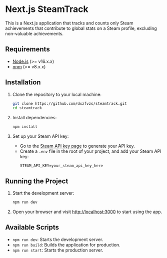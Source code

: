 # Next.js SteamTrack

This is a Next.js application that tracks and counts only Steam achievements that contribute to global stats on a Steam
profile, excluding non-valuable achievements.

## Requirements

- [Node.js](https://nodejs.org/) (>= v16.x.x)
- [npm](https://www.npmjs.com/) (>= v8.x.x)

## Installation

1. Clone the repository to your local machine:
   ```bash
   git clone https://github.com/dxzfvzs/steamtrack.git
   cd steamtrack
   ```

2. Install dependencies:
   ```bash
   npm install
   ```

3. Set up your Steam API key:
    - Go to the [Steam API key page](https://steamcommunity.com/dev/apikey) to generate your API key.
    - Create a `.env` file in the root of your project, and add your Steam API key:
      ```env
      STEAM_API_KEY=your_steam_api_key_here
      ```

## Running the Project

1. Start the development server:
   ```bash
   npm run dev
   ```

2. Open your browser and visit [http://localhost:3000](http://localhost:3000) to start using the app.

## Available Scripts

- `npm run dev`: Starts the development server.
- `npm run build`: Builds the application for production.
- `npm run start`: Starts the production server.
